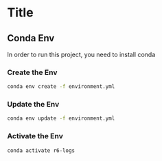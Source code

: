 # Title

## Conda Env
In order to run this project, you need to install conda
### Create the Env
```bash
conda env create -f environment.yml
```

### Update the Env
```bash
conda env update -f environment.yml
```

### Activate the Env 
```bash
conda activate r6-logs
``` 

